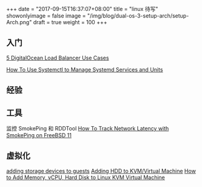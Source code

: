 +++
date = "2017-09-15T16:37:07+08:00"
title = "linux 待写"
showonlyimage = false
image = "/img/blog/dual-os-3-setup-arch/setup-Arch.png"
draft = true
weight = 100
+++

## 入门

[5 DigitalOcean Load Balancer Use Cases](https://www.digitalocean.com/community/tutorials/5-digitalocean-load-balancer-use-cases)

[How To Use Systemctl to Manage Systemd Services and Units](https://www.digitalocean.com/community/tutorials/how-to-use-systemctl-to-manage-systemd-services-and-units)

## 经验


## 工具

监控 SmokePing 和 RDDTool
[How To Track Network Latency with SmokePing on FreeBSD 11](https://www.digitalocean.com/community/tutorials/how-to-track-network-latency-with-smokeping-on-freebsd-11)


## 虚拟化

[adding storage devices to guests](https://access.redhat.com/documentation/en-US/Red_Hat_Enterprise_Linux/7/html/Virtualization_Deployment_and_Administration_Guide/sect-Storage_Volumes-Adding_storage_devices_to_guests.html)
[Adding HDD to KVM/Virtual Machine](http://whatizee.blogspot.fr/2015/03/adding-hdd-to-kvmvirtual-machine.html)
[How to Add Memory, vCPU, Hard Disk to Linux KVM Virtual Machine](http://www.thegeekstuff.com/2015/02/add-memory-cpu-disk-to-kvm-vm/)
